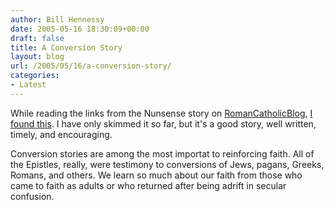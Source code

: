 ```yaml
---
author: Bill Hennessy
date: 2005-05-16 18:30:09+00:00
draft: false
title: A Conversion Story
layout: blog
url: /2005/05/16/a-conversion-story/
categories:
- Latest
---
```


While reading the links from the Nunsense story on [RomanCatholicBlog](https://romancatholicblog.com), [I found this](https://kelidei.typepad.com/journey/).  I have only skimmed it so far, but it's a good story, well written, timely, and encouraging.

Conversion stories are among the most importat to reinforcing faith.  All of the Epistles, really, were testimony to conversions of Jews, pagans, Greeks, Romans, and others.  We learn so much about our faith from those who came to faith as adults or who returned after being adrift in secular confusion.   
